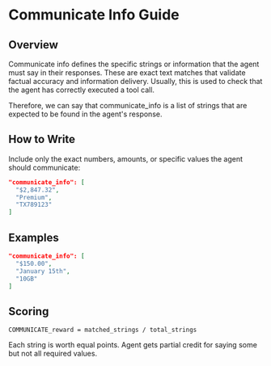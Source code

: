 # Communicate Info Guide

## Overview

Communicate info defines the specific strings or information that the agent must say in their responses. These are exact text matches that validate factual accuracy and information delivery. Usually, this is used to check that the agent has correctly executed a tool call. 

Therefore, we can say that communicate_info is a list of strings that are expected to be found in the agent's response.

## How to Write

Include only the exact numbers, amounts, or specific values the agent should communicate:

```json
"communicate_info": [
  "$2,847.32",
  "Premium", 
  "TX789123"
]
```

## Examples

```json
"communicate_info": [
  "$150.00",
  "January 15th",
  "10GB"
]
```

## Scoring

```
COMMUNICATE_reward = matched_strings / total_strings
```

Each string is worth equal points. Agent gets partial credit for saying some but not all required values. 